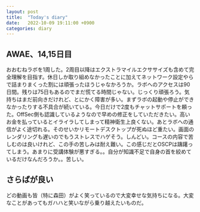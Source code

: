 ```yaml
---
layout: post
title:  "Today's diary"
date:   2022-10-09 19:11:00 +0900
categories: diary
---
```


## AWAE、14,15日目
おおむねラボを1周した。2周目以降はエクストラマイルエクササイズも含めて完全理解を目指す。休日しか取り組めなかったことに加えてネットワーク設定やらで詰まりまくった割には頑張ったほうじゃなかろうか。ラボへのアクセスは90日間。残りは75日もあるのでまだ慌てる時間じゃない。じっくり頑張ろう。気持ちはまだ前向きだけれど、とにかく障害が多い。まずラボの起動や停止ができなかったりする不具合が続いている。今日だけで2度もチャットサポートを頼った。OffSec側も認識しているようなので早めの修正をしていただきたい。高いお金を払っているとイライラしてしまって精神衛生上良くない。あとラボへの通信がよく途切れる。そのせいかリモートデスクトップが死ぬほど重たい。画面のレンダリングも遅いのでもうストレスでハゲそう。しんどい。コースの内容で苦しむのは良いけれど、この手の苦しみは耐え難い。この感じだとOSCPは躊躇ってしまう。あまりに受講体験が悪すぎる。。自分が知識不足で自身の首を絞めているだけなんだろうか。。苦しい。

## さらばが良い
どの動画も皆（特に森田）がよく笑っているので大変幸せな気持ちになる。大変なことがあってもガハハと笑いながら乗り越えたいものだ。
